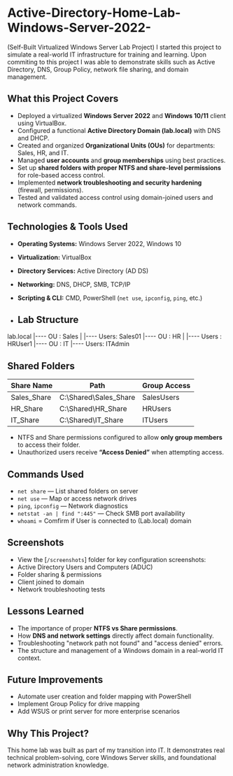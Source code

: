# Active-Directory-Home-Lab-Windows-Server-2022-
(Self-Built Virtualized Windows Server Lab Project) I started this project to simulate a real-world IT infrastructure for training and learning. Upon commiting to this project I was able to demonstrate skills such as Active Directory, DNS, Group Policy, network file sharing, and domain management. 

## What this Project Covers

- Deployed a virtualized **Windows Server 2022** and **Windows 10/11** client using VirtualBox.
- Configured a functional **Active Directory Domain (lab.local)** with DNS and DHCP.
- Created and organized **Organizational Units (OUs)** for departments: Sales, HR, and IT.
- Managed **user accounts** and **group memberships** using best practices.
- Set up **shared folders with proper NTFS and share-level permissions** for role-based access control.
- Implemented **network troubleshooting and security hardening** (firewall, permissions).
- Tested and validated access control using domain-joined users and network commands.

## Technologies & Tools Used

- **Operating Systems:** Windows Server 2022, Windows 10
- **Virtualization:** VirtualBox
- **Directory Services:** Active Directory (AD DS)
- **Networking:** DNS, DHCP, SMB, TCP/IP
- **Scripting & CLI:** CMD, PowerShell (`net use`, `ipconfig`, `ping`, etc.)

- ## Lab Structure

lab.local
|---- OU : Sales
|  |---- Users: Sales01
|---- OU : HR
|  |---- Users : HRUser1
|---- OU : IT
   |---- Users: ITAdmin

## Shared Folders

| Share Name     | Path                        | Group Access   |
|----------------|-----------------------------|----------------|
| Sales_Share    | C:\Shared\Sales_Share       | SalesUsers     |
| HR_Share       | C:\Shared\HR_Share          | HRUsers        |
| IT_Share       | C:\Shared\IT_Share          | ITUsers        |

- NTFS and Share permissions configured to allow **only group members** to access their folder.
- Unauthorized users receive **“Access Denied”** when attempting access.

## Commands Used

- `net share` — List shared folders on server
- `net use` — Map or access network drives
- `ping`, `ipconfig`  — Network diagnostics
- `netstat -an | find ":445"` — Check SMB port availability
- `whoami` = Comfirm if User is connected to (Lab.local) domain

## Screenshots

- View the [`/screenshots`] folder for key configuration screenshots:
- Active Directory Users and Computers (ADUC)
- Folder sharing & permissions
- Client joined to domain
- Network troubleshooting tests

## Lessons Learned

- The importance of proper **NTFS vs Share permissions**.
- How **DNS and network settings** directly affect domain functionality.
- Troubleshooting "network path not found" and "access denied" errors.
- The structure and management of a Windows domain in a real-world IT context.

## Future Improvements

- Automate user creation and folder mapping with PowerShell
- Implement Group Policy for drive mapping
- Add WSUS or print server for more enterprise scenarios


## Why This Project?

This home lab was built as part of my transition into IT. It demonstrates real technical problem-solving, core Windows Server skills, and foundational network administration knowledge.
  
